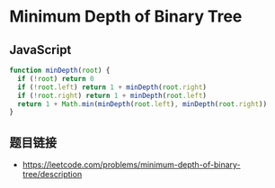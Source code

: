 # Minimum Depth of Binary Tree

## JavaScript
```javascript
function minDepth(root) {
  if (!root) return 0
  if (!root.left) return 1 + minDepth(root.right)
  if (!root.right) return 1 + minDepth(root.left)
  return 1 + Math.min(minDepth(root.left), minDepth(root.right))
}
```

## 题目链接
* https://leetcode.com/problems/minimum-depth-of-binary-tree/description
